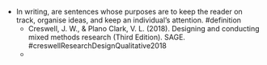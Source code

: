 - In writing, are sentences whose purposes  are to keep the reader on track, organise ideas, and keep an individual’s attention. #definition
	- Creswell, J. W., & Plano Clark, V. L. (2018). Designing and conducting mixed methods research (Third Edition). SAGE. #creswellResearchDesignQualitative2018
	-